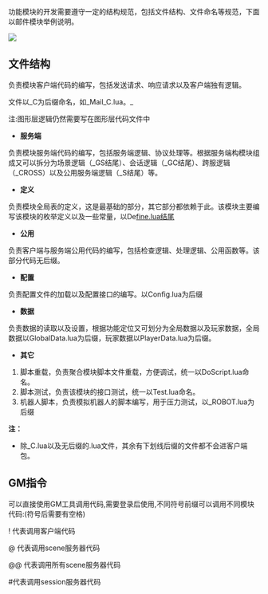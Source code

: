 功能模块的开发需要遵守一定的结构规范，包括文件结构、文件命名等规范，下面以邮件模块举例说明。

![](https://cdn.nlark.com/yuque/0/2024/png/43288467/1712656822482-0d155258-3640-4e15-adc7-99236abc1ca2.png)

## 文件结构
负责模块客户端代码的编写，包括发送请求、响应请求以及客户端独有逻辑。

文件以_C为后缀命名，如_Mail_C.lua。_

注:图形层逻辑仍然需要写在图形层代码文件中

+ **服务端**

负责模块服务端代码的编写，包括服务端逻辑、协议处理等。根据服务端构模块组成又可以拆分为场景逻辑（_GS结尾）、会话逻辑（_GC结尾）、跨服逻辑（_CROSS）以及公用服务端逻辑（_S结尾）等。

+ **定义**

负责模块全局表的定义，这是最基础的部分，其它部分都依赖于此。该模块主要编写该模块的枚举定义以及一些常量，以De<u>fine.lua结尾</u>

+ **公用**

负责客户端与服务端公用代码的编写，包括检查逻辑、处理逻辑、公用函数等。该部分代码无后缀。

+ **配置**

负责配置文件的加载以及配置接口的编写。以Config.lua为后缀

+ **数据**

负责数据的读取以及设置，根据功能定位又可划分为全局数据以及玩家数据，全局数据以GlobalData.lua为后缀，玩家数据以PlayerData.lua为后缀。

+ **其它**
1. 脚本重载，负责聚合模块脚本文件重载，方便调试，统一以DoScript.lua命名。
2. 脚本测试，负责该模块的接口测试，统一以Test.lua命名。
3. 机器人脚本，负责模拟机器人的脚本编写，用于压力测试，以_ROBOT.lua为后缀

**注：**

+ 除_C.lua以及无后缀的.lua文件，其余有下划线后缀的文件都不会进客户端包。

## GM指令
可以直接使用GM工具调用代码,需要登录后使用,不同符号前缀可以调用不同模块代码:(符号后需要有空格)

! 代表调用客户端代码

@ 代表调用scene服务器代码

@@ 代表调用所有scene服务器代码

#代表调用session服务器代码

